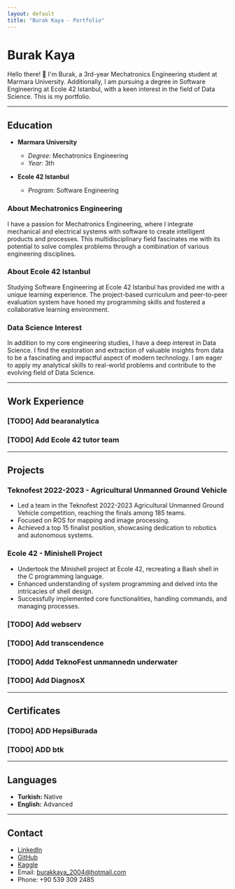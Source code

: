 ```yaml
---
layout: default
title: "Burak Kaya - Portfolio"
---
```


# Burak Kaya

Hello there! 👋 I'm Burak, a 3rd-year Mechatronics Engineering student at Marmara University. Additionally, I am pursuing a degree in Software Engineering at Ecole 42 Istanbul, with a keen interest in the field of Data Science. This is my portfolio.

---

## Education

- **Marmara University**
  - *Degree:* Mechatronics Engineering
  - *Year:* 3th

- **Ecole 42 Istanbul**
  - *Program:* Software Engineering

### About Mechatronics Engineering
I have a passion for Mechatronics Engineering, where I integrate mechanical and electrical systems with software to create intelligent products and processes. This multidisciplinary field fascinates me with its potential to solve complex problems through a combination of various engineering disciplines.

### About Ecole 42 Istanbul
Studying Software Engineering at Ecole 42 Istanbul has provided me with a unique learning experience. The project-based curriculum and peer-to-peer evaluation system have honed my programming skills and fostered a collaborative learning environment.

### Data Science Interest
In addition to my core engineering studies, I have a deep interest in Data Science. I find the exploration and extraction of valuable insights from data to be a fascinating and impactful aspect of modern technology. I am eager to apply my analytical skills to real-world problems and contribute to the evolving field of Data Science.

---

## Work Experience

### [TODO] Add bearanalytica

### [TODO] Add Ecole 42 tutor team

---

## Projects

### Teknofest 2022-2023 - Agricultural Unmanned Ground Vehicle
- Led a team in the Teknofest 2022-2023 Agricultural Unmanned Ground Vehicle competition, reaching the finals among 185 teams.
- Focused on ROS for mapping and image processing.
- Achieved a top 15 finalist position, showcasing dedication to robotics and autonomous systems.

### Ecole 42 - Minishell Project
- Undertook the Minishell project at Ecole 42, recreating a Bash shell in the C programming language.
- Enhanced understanding of system programming and delved into the intricacies of shell design.
- Successfully implemented core functionalities, handling commands, and managing processes.

### [TODO] Add webserv

### [TODO] Add transcendence

### [TODO] Addd TeknoFest unmannedn underwater

### [TODO] Add DiagnosX

---

## Certificates

### [TODO] ADD HepsiBurada

### [TODO] ADD btk


---

## Languages

- **Turkish:** Native
- **English:** Advanced

---

## Contact

- [LinkedIn](https://www.linkedin.com/in/burak-kaya-bk19)
- [GitHub](https://github.com/burak-kayaa)
- [Kaggle](https://www.kaggle.com/burkaya19)
- Email: [burakkaya_2004@hotmail.com](mailto:burakkaya_2004@hotmail.com)
- Phone: +90 539 309 2485
